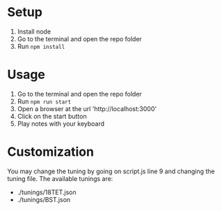 # Setup

1. Install node
2. Go to the terminal and open the repo folder
3. Run `npm install`

# Usage

1. Go to the terminal and open the repo folder
2. Run `npm run start`
3. Open a browser at the url 'http://localhost:3000'
4. Click on the start button
5. Play notes with your keyboard

# Customization

You may change the tuning by going on script.js line 9 and changing the tuning file.
The available tunings are:
 - ./tunings/18TET.json
 - ./tunings/BST.json